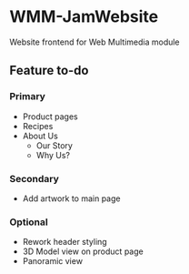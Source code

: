 # WMM-JamWebsite
Website frontend for Web Multimedia module

## Feature to-do
### Primary
- Product pages
- Recipes
- About Us
    - Our Story
    - Why Us?

### Secondary
- Add artwork to main page

### Optional
- Rework header styling
- 3D Model view on product page
- Panoramic view

